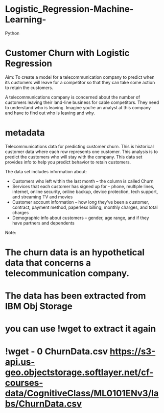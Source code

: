 # Logistic_Regression-Machine-Learning-
Python


# Customer Churn with Logistic Regression
Aim: To create a model for a telecommunication company to predict when its customers will leave for a competitor so that they can take some action to retain the customers.

A telecommunications company is concerned about the number of customers leaving their land-line business for cable competitors. They need to understand who is leaving. Imagine you’re an analyst at this company and have to find out who is leaving and why.

# metadata
Telecommunications data for predicting customer churn. This is historical customer data where each row represents one customer. This analysis is to predict the customers who will stay with the company. 
This data set provides info to help you predict behavior to retain customers.

The data set includes information about:

- Customers who left within the last month – the column is called Churn
- Services that each customer has signed up for – phone,
 multiple lines, 
 internet, 
 online security, 
 online backup, 
 device protection, 
 tech support, 
 and streaming TV and movies
- Customer account information – 
how long they’ve been a customer, 
contract, payment method, 
paperless billing, 
monthly charges, 
and total charges
- Demographic info about customers – 
gender, 
age range, 
and if they have partners and dependents

Note: 
# The churn data is an hypothetical data that concerns a telecommunication company.
# The data has been extracted from IBM Obj Storage

# you can use !wget to extract it again
# !wget - 0 ChurnData.csv https://s3-api.us-geo.objectstorage.softlayer.net/cf-courses-data/CognitiveClass/ML0101ENv3/labs/ChurnData.csv
